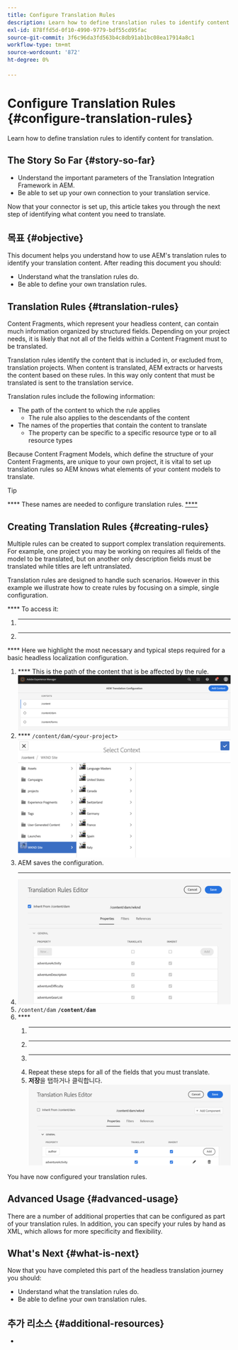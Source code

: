 ```yaml
---
title: Configure Translation Rules
description: Learn how to define translation rules to identify content for translation.
exl-id: 878ffd5d-0f10-4990-9779-bdf55cd95fac
source-git-commit: 3f6c96da3fd563b4c8db91ab1bc08ea17914a8c1
workflow-type: tm+mt
source-wordcount: '872'
ht-degree: 0%

---
```


# Configure Translation Rules {#configure-translation-rules}

Learn how to define translation rules to identify content for translation.

## The Story So Far {#story-so-far}

[](configure-connector.md)

* Understand the important parameters of the Translation Integration Framework in AEM.
* Be able to set up your own connection to your translation service.

Now that your connector is set up, this article takes you through the next step of identifying what content you need to translate.

## 목표 {#objective}

This document helps you understand how to use AEM&#39;s translation rules to identify your translation content. After reading this document you should:

* Understand what the translation rules do.
* Be able to define your own translation rules.

## Translation Rules {#translation-rules}

Content Fragments, which represent your headless content, can contain much information organized by structured fields. Depending on your project needs, it is likely that not all of the fields within a Content Fragment must to be translated.

Translation rules identify the content that is included in, or excluded from, translation projects. When content is translated, AEM extracts or harvests the content based on these rules. In this way only content that must be translated is sent to the translation service.

Translation rules include the following information:

* The path of the content to which the rule applies
   * The rule also applies to the descendants of the content
* The names of the properties that contain the content to translate
   * The property can be specific to a specific resource type or to all resource types

Because Content Fragment Models, which define the structure of your Content Fragments, are unique to your own project, it is vital to set up translation rules so AEM knows what elements of your content models to translate.

>[!TIP]
>
>**** These names are needed to configure translation rules. [****](getting-started.md#content-modlels)

## Creating Translation Rules {#creating-rules}

Multiple rules can be created to support complex translation requirements. For example, one project you may be working on requires all fields of the model to be translated, but on another only description fields must be translated while titles are left untranslated.

Translation rules are designed to handle such scenarios. However in this example we illustrate how to create rules by focusing on a simple, single configuration.

**** To access it:

1. ********
1. ****

**** Here we highlight the most necessary and typical steps required for a basic headless localization configuration.

1. **** This is the path of the content that is be affected by the rule.
   ![](assets/add-translation-context.png)
1. **** `/content/dam/<your-project>`
   ![](assets/select-context.png)
1. AEM saves the configuration.
1. **** ****
   ![](assets/translation-rules-editor.png)
1. `/content/dam` **`/content/dam`**
1. ****[](getting-started.md#content-models)
   1. ****
   1. ********
   1. ****
   1. Repeat these steps for all of the fields that you must translate.
   1. **저장**을 탭하거나 클릭합니다.
      ![](assets/add-property.png)

You have now configured your translation rules.

## Advanced Usage {#advanced-usage}

There are a number of additional properties that can be configured as part of your translation rules. In addition, you can specify your rules by hand as XML, which allows for more specificity and flexibility.

[](#additional-resources)

## What&#39;s Next {#what-is-next}

Now that you have completed this part of the headless translation journey you should:

* Understand what the translation rules do.
* Be able to define your own translation rules.

[](translate-content.md)

## 추가 리소스 {#additional-resources}

[](translate-content.md)

* [](/help/sites-cloud/administering/translation/rules.md)
